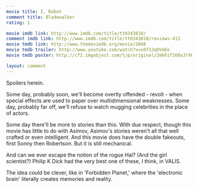 ```yaml
---
movie title: I, Robot
comment title: Bladewalker
rating: 1

movie imdb link: http://www.imdb.com/title/tt0343818/
comment imdb link: http://www.imdb.com/title/tt0343818/reviews-413
movie tmdb link: http://www.themoviedb.org/movie/2048
movie tmdb trailer: http://www.youtube.com/watch?v=s0f3JeDVeEo
movie tmdb poster: http://cf2.imgobject.com/t/p/original/2mkFzf168xJrV6Leqq0bjqOlJCK.jpg

layout: comment
---
```


Spoilers herein.

Some day, probably soon, we'll become overtly offended - revolt - when special effects are used to paper over multidimensional weaknesses. Some day, probably far off, we'll refuse to watch mugging celebrities in the place of actors. 

Some day there'll be more to stories than this. With due respect, though this movie has little to do with Asimov, Asimov's stories weren't all that well crafted or even intelligent. And this movie does have the double fakeouts, first Sonny then Robertson. But it is still mechanical.

And can we ever escape the notion of the rogue Hal? (And the girl scientist?) Philip K Dick had the very best one of these, I think, in VALIS. 

The idea could be clever, like in 'Forbidden Planet,' where the 'electronic brain' literally creates memories and reality.
